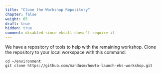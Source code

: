 ```yaml
---
title: "Clone the Workshop Repository"
chapter: false
weight: 65
draft: true
hidden: true
comment: disabled since eksctl doesn't require it
---
```


We have a repository of tools to help with the remaining workshop. Clone the
repository to your local workspace with this command:
```
cd ~/environment
git clone https://github.com/mandusm/howto-launch-eks-workshop.git
```
